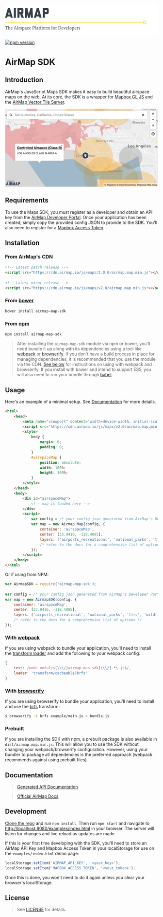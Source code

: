 ![AirMap: The Airspace Platform for Developers](examples/header.png)

[![npm version](https://badge.fury.io/js/airmap-map-sdk)](https://badge.fury.io/js/airmap-map-sdk)

# AirMap SDK

## Introduction

AirMap's JavaScript Maps SDK makes it easy to build beautiful airspace maps on the web. At its core, the SDK is a wrapper for
[Mapbox GL JS](https://github.com/mapbox/mapbox-gl-js) and the [AirMap Vector Tile Server](https://developers.airmap.com/reference#vector-tiles).

![AirMap: Sample map image](examples/map.png)

## Requirements

To use the Maps SDK, you must register as a developer and obtain an API key from the [AirMap Developer Portal](https://dashboard.airmap.io/developer).
Once your application has been created, simply copy the provided config JSON to provide to the SDK.
You'll also need to register for a [Mapbox Access Token](https://www.mapbox.com/help/create-api-access-token/).

## Installation

### From AirMap's CDN

```html
<!-- Latest patch release -->
<script src="https://cdn.airmap.io/js/maps/2.0.0/airmap.map.min.js"></script>

<!-- Latest minor release -->
<script src="https://cdn.airmap.io/js/maps/v2.0/airmap.map.min.js"></script>
```

### From [bower](http://bower.io)

```sh
bower install airmap-map-sdk
```

### From [npm](https://npmjs.org)

```sh
npm install airmap-map-sdk
```

> After installing the `airmap-map-sdk` module via npm or bower, you'll need bundle it up along with its dependencies
using a tool like [webpack](https://webpack.github.io/) or [browserify](https://browserify.org). If you don't have a
build process in place for managing dependencies, it is recommended that you use the module via the CDN.
[See below](#with-webpack) for instructions on using with webpack and browserify. If you install with bower and intend
to support ES5, you will also need to run your bundle through [babel](https://babeljs.io/).

## Usage

Here's an example of a minimal setup. See [Documentation](#documentation) for more details.

```html
<html>
    <head>
        <meta name="viewport" content="width=device-width, initial-scale=1.0, maximum-scale=1.0, user-scalable=no" />
        <script src="https://cdn.airmap.io/js/maps/v2.0/airmap.map.min.js"></script>
        <style>
            body {
                margin: 0;
                padding: 0;
            }
            #airspaceMap {
                position: absolute;
                width: 100%;
                height: 100%;
            }
        </style>
    </head>
    <body>
        <div id="airspaceMap">
            <!-- map is loaded here -->
        </div>
        <script>
            var config = /* your config json generated from AirMap's Developer Portal */;
            var map = new Airmap.Map(config, {
                container: 'airspaceMap',
                center: [33.9416, -118.4085],
                layers: ['airports_recreational', 'national_parks', 'tfrs', 'wildfires']
                /* refer to the docs for a comprehensive list of options */
            });
        </script>
    </body>
</html>
```

Or if using from NPM:

```js
var AirmapSDK = require('airmap-map-sdk');

var config = /* your config json generated from AirMap's Developer Portal */;
var map = new AirmapSDK(config, {
    container: 'airspaceMap',
    center: [33.9416, -118.4085],
    layers: ['airports_recreational', 'national_parks', 'tfrs', 'wildfires']
    /* refer to the docs for a comprehensive list of options */
});
```

### With [webpack](https://webpack.github.io/)

If you are using webpack to bundle your application, you'll need to install the
[transform loader](https://github.com/webpack/transform-loader) and add the following to your webpack config:

```js
{
    test: /node_modules[\\\/]airmap-map-sdk[\\\/].*\.js$/,
    loader: 'transform/cacheable?brfs'
}
```

### With [browserify](https://browserify.org)

If you are using browserify to bundle your application, you'll need to install and use the
[brfs](https://github.com/substack/brfs) transform:

```sh
$ browserify -t brfs example/main.js > bundle.js
```

### Prebuilt

If you are installing the SDK with npm, a prebuilt package is also available in `dist/airmap.map.min.js`. This will
allow you to use the SDK without changing your webpack/browserify configuration. However, using your bundler to package
all dependencies is the preferred approach (webpack recommends against using prebuilt files).

## Documentation

> [Generated API Documentation](API.md)

> [Official AirMap Docs](https://developers.airmap.com/docs/js-getting-started)

## Development

[Clone the repo](https://github.com/airmap/sdk-maps) and run `npm install`. Then run `npm start` and navigate to
[http://localhost:8080/examples/index.html](http://localhost:8080/examples/index.html) in your browser. The server will
listen for changes and live reload as updates are made.

If this is your first time developing with the SDK, you'll need to store an AirMap API Key and Mapbox Access Token
in your localStorage for use on the `examples/index.html` demo page:

```javascript
localStorage.setItem('AIRMAP_API_KEY', '<your_key>');
localStorage.setItem('MAPBOX_ACCESS_TOKEN', '<your_token>');
```

Once this is done, you won't need to do it again unless you clear your browser's localStorage.

## License

> See [LICENSE](LICENSE.md) for details.

